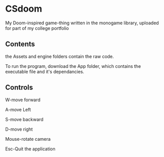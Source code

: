 # CSdoom
My Doom-inspired game-thing written in the monogame library, uploaded for part of my college portfolio

Contents
-
the Assets and engine folders contain the raw code.

To run the program, download the App folder, which contains the executable file and it's dependancies.

Controls
-

W-move forward

A-move Left

S-move backward

D-move right

Mouse-rotate camera

Esc-Quit the application

